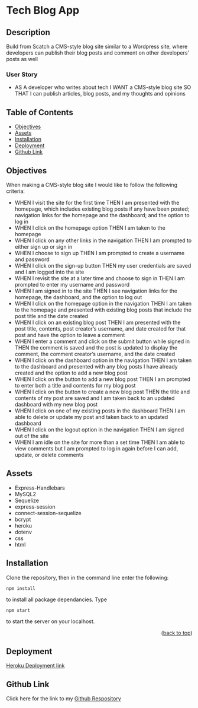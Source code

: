 # Tech Blog App

## Description

Build from Scatch a CMS-style blog site similar to a Wordpress site, where developers can publish their blog posts and comment on other developers’ posts as well

### User Story

* AS A developer who writes about tech I WANT a CMS-style blog site SO THAT I can publish articles, blog posts, and my thoughts and opinions

## Table of Contents

- [Objectives](#objectives)
- [Assets](#assets)
- [Installation](#installation)
- [Deployment](#deployment)
- [Github Link](#github-link)

## Objectives

When making a CMS-style blog site I would like to follow the following criteria:
* WHEN I visit the site for the first time
THEN I am presented with the homepage, which includes existing blog posts if any have been posted; navigation links for the homepage and the dashboard; and the option to log in
* WHEN I click on the homepage option
THEN I am taken to the homepage
* WHEN I click on any other links in the navigation
THEN I am prompted to either sign up or sign in
* WHEN I choose to sign up
THEN I am prompted to create a username and password
* WHEN I click on the sign-up button
THEN my user credentials are saved and I am logged into the site
* WHEN I revisit the site at a later time and choose to sign in
THEN I am prompted to enter my username and password
* WHEN I am signed in to the site
THEN I see navigation links for the homepage, the dashboard, and the option to log out
* WHEN I click on the homepage option in the navigation
THEN I am taken to the homepage and presented with existing blog posts that include the post title and the date created
* WHEN I click on an existing blog post
THEN I am presented with the post title, contents, post creator’s username, and date created for that post and have the option to leave a comment
* WHEN I enter a comment and click on the submit button while signed in
THEN the comment is saved and the post is updated to display the comment, the comment creator’s username, and the date created
* WHEN I click on the dashboard option in the navigation
THEN I am taken to the dashboard and presented with any blog posts I have already created and the option to add a new blog post
* WHEN I click on the button to add a new blog post
THEN I am prompted to enter both a title and contents for my blog post
* WHEN I click on the button to create a new blog post
THEN the title and contents of my post are saved and I am taken back to an updated dashboard with my new blog post
* WHEN I click on one of my existing posts in the dashboard
THEN I am able to delete or update my post and taken back to an updated dashboard
* WHEN I click on the logout option in the navigation
THEN I am signed out of the site
* WHEN I am idle on the site for more than a set time
THEN I am able to view comments but I am prompted to log in again before I can add, update, or delete comments


## Assets

* Express-Handlebars 
* MySQL2
* Sequelize 
* express-session
* connect-session-sequelize 
* bcrypt
* heroku
* dotenv
* css
* html

## Installation

Clone the repository, then in the command line enter the following:
~~~ 
npm install 
~~~ 
to install all package dependancies. Type 
~~~ 
npm start 
~~~ 
to start the server on your localhost.

<p align="right">(<a href="#top">back to top</a>)</p>

## Deployment

[Heroku Deployment link]()

## Github Link

Click here for the link to my [Github Respository](https://github.com/Gdebortoli/tb-making-victory-cookies-14) 

